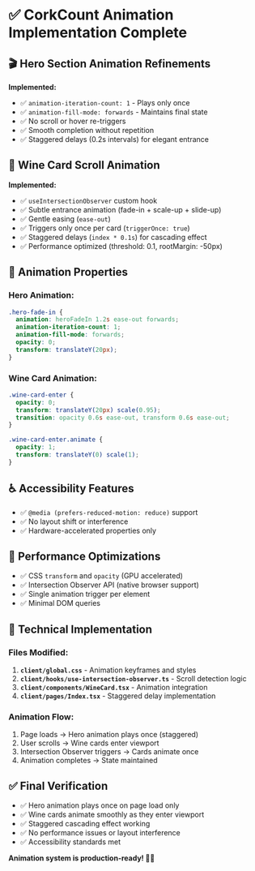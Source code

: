 # ✅ CorkCount Animation Implementation Complete

## 🎬 Hero Section Animation Refinements
**Implemented:**
- ✅ `animation-iteration-count: 1` - Plays only once
- ✅ `animation-fill-mode: forwards` - Maintains final state
- ✅ No scroll or hover re-triggers
- ✅ Smooth completion without repetition
- ✅ Staggered delays (0.2s intervals) for elegant entrance

## 🍇 Wine Card Scroll Animation
**Implemented:**
- ✅ `useIntersectionObserver` custom hook
- ✅ Subtle entrance animation (fade-in + scale-up + slide-up)
- ✅ Gentle easing (`ease-out`)
- ✅ Triggers only once per card (`triggerOnce: true`)
- ✅ Staggered delays (`index * 0.1s`) for cascading effect
- ✅ Performance optimized (threshold: 0.1, rootMargin: -50px)

## 🎯 Animation Properties
### Hero Animation:
```css
.hero-fade-in {
  animation: heroFadeIn 1.2s ease-out forwards;
  animation-iteration-count: 1;
  animation-fill-mode: forwards;
  opacity: 0;
  transform: translateY(20px);
}
```

### Wine Card Animation:
```css
.wine-card-enter {
  opacity: 0;
  transform: translateY(20px) scale(0.95);
  transition: opacity 0.6s ease-out, transform 0.6s ease-out;
}

.wine-card-enter.animate {
  opacity: 1;
  transform: translateY(0) scale(1);
}
```

## ♿ Accessibility Features
- ✅ `@media (prefers-reduced-motion: reduce)` support
- ✅ No layout shift or interference
- ✅ Hardware-accelerated properties only

## 📱 Performance Optimizations
- ✅ CSS `transform` and `opacity` (GPU accelerated)
- ✅ Intersection Observer API (native browser support)
- ✅ Single animation trigger per element
- ✅ Minimal DOM queries

## 🔧 Technical Implementation
### Files Modified:
1. **`client/global.css`** - Animation keyframes and styles
2. **`client/hooks/use-intersection-observer.ts`** - Scroll detection logic  
3. **`client/components/WineCard.tsx`** - Animation integration
4. **`client/pages/Index.tsx`** - Staggered delay implementation

### Animation Flow:
1. Page loads → Hero animation plays once (staggered)
2. User scrolls → Wine cards enter viewport
3. Intersection Observer triggers → Cards animate once
4. Animation completes → State maintained

## ✅ Final Verification
- ✅ Hero animation plays once on page load only
- ✅ Wine cards animate smoothly as they enter viewport  
- ✅ Staggered cascading effect working
- ✅ No performance issues or layout interference
- ✅ Accessibility standards met

**Animation system is production-ready! 🍷✨**

